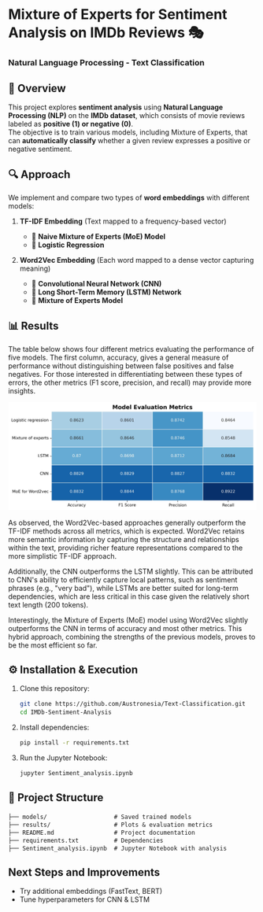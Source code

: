 # Mixture of Experts for Sentiment Analysis on IMDb Reviews 🎭  
### **Natural Language Processing - Text Classification**

## 📌 Overview  
This project explores **sentiment analysis** using **Natural Language Processing (NLP)** on the **IMDb dataset**, which consists of movie reviews labeled as **positive (1) or negative (0)**.  
The objective is to train various models, including Mixture of Experts, that can **automatically classify** whether a given review expresses a positive or negative sentiment.  

## 🔍 **Approach**  
We implement and compare two types of **word embeddings** with different models:  

1. **TF-IDF Embedding** (Text mapped to a frequency-based vector)  
   - 📌 **Naive Mixture of Experts (MoE) Model**  
   - 📌 **Logistic Regression**  

2. **Word2Vec Embedding** (Each word mapped to a dense vector capturing meaning)  
   - 📌 **Convolutional Neural Network (CNN)**  
   - 📌 **Long Short-Term Memory (LSTM) Network**
   - 📌 **Mixture of Experts Model**

## 📊 **Results**

The table below shows four different metrics evaluating the performance of five models. The first column, accuracy, gives a general measure of performance without distinguishing between false positives and false negatives. For those interested in differentiating between these types of errors, the other metrics (F1 score, precision, and recall) may provide more insights.

![Alt text](results/recap_table.jpg)

As observed, the Word2Vec-based approaches generally outperform the TF-IDF methods across all metrics, which is expected. Word2Vec retains more semantic information by capturing the structure and relationships within the text, providing richer feature representations compared to the more simplistic TF-IDF approach.

Additionally, the CNN outperforms the LSTM slightly. This can be attributed to CNN's ability to efficiently capture local patterns, such as sentiment phrases (e.g., "very bad"), while LSTMs are better suited for long-term dependencies, which are less critical in this case given the relatively short text length (200 tokens).

Interestingly, the Mixture of Experts (MoE) model using Word2Vec slightly outperforms the CNN in terms of accuracy and most other metrics. This hybrid approach, combining the strengths of the previous models, proves to be the most efficient so far.

## ⚙️ **Installation & Execution**  
1. Clone this repository:  
   ````bash 
   git clone https://github.com/Austronesia/Text-Classification.git
   cd IMDb-Sentiment-Analysis
2. Install dependencies:
   ````bash 
   pip install -r requirements.txt
3. Run the Jupyter Notebook:
   ````bash 
   jupyter Sentiment_analysis.ipynb

## 📁 Project Structure
```  
├── models/                   # Saved trained models
├── results/                  # Plots & evaluation metrics
├── README.md                 # Project documentation
├── requirements.txt          # Dependencies
├── Sentiment_analysis.ipynb  # Jupyter Notebook with analysis
``` 



## Next Steps and Improvements
- Try additional embeddings (FastText, BERT)
- Tune hyperparameters for CNN & LSTM

